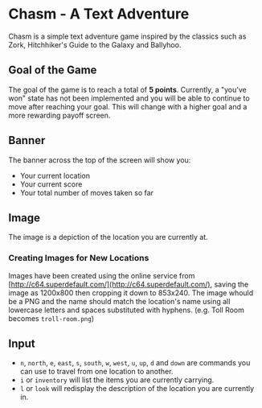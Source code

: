 # Chasm - A Text Adventure

Chasm is a simple text adventure game inspired by the classics such as Zork, Hitchhiker's Guide to the Galaxy and Ballyhoo.

## Goal of the Game

The goal of the game is to reach a total of **5 points**. Currently, a "you've won" state has not been implemented and you will be able to continue to move after reaching your goal. This will change with a higher goal and a more rewarding payoff screen.

## Banner

The banner across the top of the screen will show you:
+ Your current location
+ Your current score
+ Your total number of moves taken so far

## Image

The image is a depiction of the location you are currently at.

### Creating Images for New Locations

Images have been created using the online service from [http://c64.superdefault.com/](http://c64.superdefault.com/), saving the image as 1200x800 then cropping it down to 853x240. The image whould be a PNG and the name should match the location's name using all lowercase letters and spaces substituted with hyphens. (e.g. Toll Room becomes `troll-room.png`)

## Input

+ `n`, `north`, `e`, `east`, `s`, `south`, `w`, `west`, `u`, `up`, `d` and `down` are commands you can use to travel from one location to another.
+ `i` or `inventory` will list the items you are currently carrying.
+ `l` or `look` will redisplay the description of the location you are currently in.
